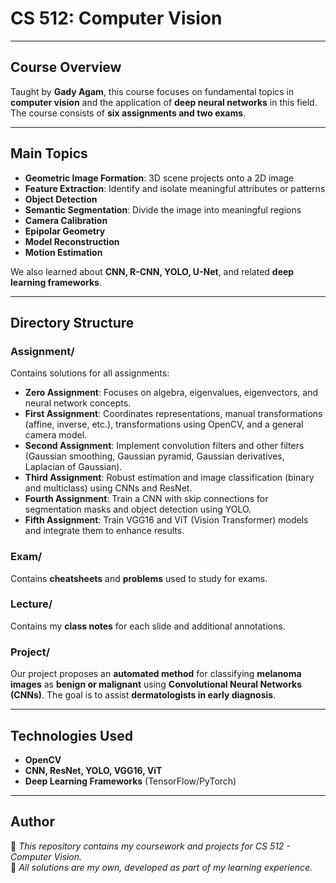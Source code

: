 # CS 512: Computer Vision  

---

## Course Overview  
Taught by **Gady Agam**, this course focuses on fundamental topics in **computer vision** and the application of **deep neural networks** in this field. The course consists of **six assignments and two exams**.  

---

## Main Topics  
- **Geometric Image Formation**: 3D scene projects onto a 2D image  
- **Feature Extraction**: Identify and isolate meaningful attributes or patterns  
- **Object Detection**  
- **Semantic Segmentation**: Divide the image into meaningful regions  
- **Camera Calibration**  
- **Epipolar Geometry**  
- **Model Reconstruction**  
- **Motion Estimation**  

We also learned about **CNN, R-CNN, YOLO, U-Net**, and related **deep learning frameworks**.  

---

## **Directory Structure**  

### **Assignment/**  
Contains solutions for all assignments:  

- **Zero Assignment**: Focuses on algebra, eigenvalues, eigenvectors, and neural network concepts.  
- **First Assignment**: Coordinates representations, manual transformations (affine, inverse, etc.), transformations using OpenCV, and a general camera model.  
- **Second Assignment**: Implement convolution filters and other filters (Gaussian smoothing, Gaussian pyramid, Gaussian derivatives, Laplacian of Gaussian).  
- **Third Assignment**: Robust estimation and image classification (binary and multiclass) using CNNs and ResNet.  
- **Fourth Assignment**: Train a CNN with skip connections for segmentation masks and object detection using YOLO.  
- **Fifth Assignment**: Train VGG16 and ViT (Vision Transformer) models and integrate them to enhance results.  

### **Exam/**  
Contains **cheatsheets** and **problems** used to study for exams.  

### **Lecture/**  
Contains my **class notes** for each slide and additional annotations.  

### **Project/**  
Our project proposes an **automated method** for classifying **melanoma images** as **benign or malignant** using **Convolutional Neural Networks (CNNs)**. The goal is to assist **dermatologists in early diagnosis**.  

---

## **Technologies Used**  
- **OpenCV**  
- **CNN, ResNet, YOLO, VGG16, ViT**  
- **Deep Learning Frameworks** (TensorFlow/PyTorch)  

---

## **Author**  
📌 *This repository contains my coursework and projects for CS 512 - Computer Vision.*  
📌 *All solutions are my own, developed as part of my learning experience.*  

